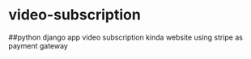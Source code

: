 # video-subscription
##python django app
video subscription kinda website using stripe as payment gateway

